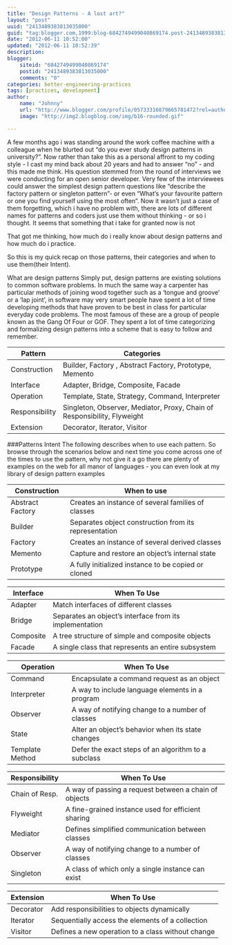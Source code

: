 ```yaml
---
title: "Design Patterns - A lost art?"
layout: "post"
uuid: "2413489383813035000"
guid: "tag:blogger.com,1999:blog-6842749499040869174.post-2413489383813035000"
date: "2012-06-11 10:52:00"
updated: "2012-06-11 10:52:39"
description: 
blogger:
    siteid: "6842749499040869174"
    postid: "2413489383813035000"
    comments: "0"
categories: better-engineering-practices
tags: [practices, development]
author: 
    name: "Johnny"
    url: "http://www.blogger.com/profile/05733316879665781472?rel=author"
    image: "http://img2.blogblog.com/img/b16-rounded.gif"

---
```


A few months ago i was standing around the work coffee machine with a colleague when he blurted out “do you ever study design patterns in university?”. Now rather than take this as a personal affront to my coding style - I cast my mind back about 20 years and had to answer “no” - and this made me think.
<linebreak>
His question stemmed from the round of interviews we were conducting for an open senior developer. Very few of the interviewees could answer the simplest design pattern questions like “describe the factory pattern or singleton pattern”- or even “What’s your favourite pattern or one you find yourself using the most often”. Now it wasn’t just a case of them forgetting, which i have no problem with, there are lots of different names for patterns and coders just use them without thinking - or so i thought. It seems that something that i take for granted now is not

That got me thinking, how much do i really know about design patterns and how much do i practice.

So this is my quick recap on those patterns, their categories and when to use them(their Intent).   

What are design patterns
Simply put, design patterns are existing solutions to common software problems. In much the same way a carpenter has particular methods of joining wood together such as a ‘tongue and groove’ or a ‘lap joint’, in software may very smart people have spent a lot of time developing methods that have proven to be best in class for particular everyday code problems. The most famous of these are a group of people known as the Gang Of Four or GOF. They spent a lot of time categorizing and formalizing design patterns into a scheme that is easy to follow and remember.

|Pattern|Categories|
|---|---|
|Construction|	Builder, Factory , Abstract Factory, Prototype, Memento|
|Interface|	Adapter, Bridge, Composite, Facade|
|Operation|	Template, State, Strategy, Command, Interpreter|
|Responsibility|	Singleton, Observer, Mediator, Proxy, Chain of Responsibility, Flyweight|
|Extension|	Decorator, Iterator, Visitor|


###Patterns Intent
The following describes when to use each pattern. So browse through the scenarios below and next time you come across one of the times to use the pattern, why not give it a go there are plenty of examples on the web for all manor of languages - you can even look at my library of design pattern examples

|Construction|When to use|
|---|---|
|Abstract Factory|Creates an instance of several families of classes|
|Builder |                    Separates object construction from its representation|
| Factory|                    Creates an instance of several derived classes|
| Memento|                 Capture and restore an object’s internal state|
| Prototype|                 A fully initialized instance to be copied or cloned|

|Interface                   |When To Use|
|---|---|
|Adapter   |                 Match interfaces of different classes
|Bridge |                     Separates an object’s interface from its implementation|
|Composite |               A tree structure of simple and composite objects|
|Facade|                     A single class that represents an entire subsystem|

|Operation|         When To Use|
|---|---|
|Command |                Encapsulate a command request as an object|
|Interpreter |                A way to include language elements in a program|
|Observer |                  A way of notifying change to a number of classes|
|State|                         Alter an object’s behavior when its state changes|
|Template Method|      Defer the exact steps of an algorithm to a subclass|

|Responsibility |         When To Use|
|---|---|
|Chain of Resp. |        A way of passing a request between a chain of objects|
| Flyweight  |               A fine-grained instance used for efficient sharing|
| Mediator |                 Defines simplified communication between classes|
| Observer |                A way of notifying change to a number of classes|
| Singleton |                 A class of which only a single instance can exist|


|Extension|         When To Use|
|---|---|
|Decorator|                Add responsibilities to objects dynamically
|Iterator|                    Sequentially access the elements of a collection|
|Visitor|                      Defines a new operation to a class without change|
